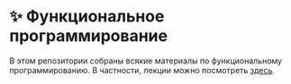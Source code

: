 # :sparkles: Функциональное программирование

В этом репозитории собраны всякие материалы по функциональному
программированию. В частности, лекции можно посмотреть [здесь](wiki).
